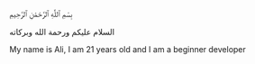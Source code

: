 بِسْمِ ٱللَّٰهِ ٱلرَّحْمَٰنِ ٱلرَّحِيمِ

السلام عليكم ورحمة الله وبركاته

My name is Ali, I am 21 years old and I am a beginner developer
